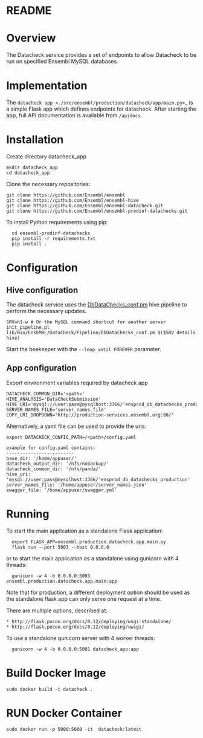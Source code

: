 # README
Overview
========

The Datacheck service provides a set of endpoints to allow Datacheck to be run on specified Ensembl MySQL databases. 

Implementation
==============

The `datacheck app <./src/ensembl/production/datacheck/app/main.py>`_ is a simple Flask app which defines endpoints for datacheck. After starting the app, full API documentation is available from ``/apidocs``.



Installation
============

Create directory  datacheck_app
```
mkdir datacheck_app
cd datacheck_app
```
Clone the necessary repositories:
```
git clone https://github.com/Ensembl/ensembl
git clone https://github.com/Ensembl/ensembl-hive
git clone https://github.com/Ensembl/ensembl-datacheck.git
git clone https://github.com/Ensembl/ensembl-prodinf-datachecks.git
```

To install Python requirements using pip:

``` 
  cd ensembl-prodinf-datachecks
  pip install -r requirements.txt
  pip install .    
```

Configuration
=============
## Hive configuration
The datacheck service uses the
[DbDataChecks_conf.pm](https://github.com/Ensembl/ensembl-datacheck/tree/master/lib/Bio/EnsEMBL/DataCheck/Pipeline/DbDataChecks_conf.pm)
hive pipeline to perform the necessary updates.

    SRV=h1-w # Or the MySQL command shortcut for another server
    init_pipeline.pl lib/Bio/EnsEMBL/DataCheck/Pipeline/DbDataChecks_conf.pm $($SRV details hive)

Start the beekeeper with the `--loop_until FOREVER` parameter.

## App configuration
Export environment variables required by datacheck app

    DATACHECK_COMMON_DIR='<path>'
    HIVE_ANALYSIS='DataCheckSubmission'
    HIVE_URI='mysql://user:pass@mysqlhost:3366/'ensprod_db_datachecks_production'
    SERVER_NAMES_FILE='server_names_file'
    COPY_URI_DROPDOWN="http://production-services.ensembl.org:80/"



Alternatively, a yaml file can be used to provide the uris:

    export DATACHECK_CONFIG_PATH=/<path>/config.yaml

    example for config.yaml contains:
    -------------------------
    base_dir: '/home/appuser/'
    datacheck_output_dir: '/nfs/nobackup/'
    datacheck_common_dir: '/nfs/panda/'
    hive_uri: 'mysql://user:pass@mysqlhost:3366/'ensprod_db_datachecks_production'
    server_names_file: '/home/appuser/server_names.json'
    swagger_file: '/home/appuser/swagger.yml'


Running
=======

To start the main application as a standalone Flask application:

```
  export FLASK_APP=ensembl.production.datacheck.app.main.py
  flask run --port 5003 --host 0.0.0.0
```
or to start the main application as a standalone using gunicorn with 4 threads:

```
  gunicorn -w 4 -b 0.0.0.0:5003 ensembl.production.datacheck.app.main:app
```
Note that for production, a different deployment option should be used as the standalone flask app can only serve one request at a time.

There are multiple options, described at:
```
* http://flask.pocoo.org/docs/0.12/deploying/wsgi-standalone/
* http://flask.pocoo.org/docs/0.12/deploying/uwsgi/
```
To use a standalone gunicorn server with 4 worker threads:

```
  gunicorn -w 4 -b 0.0.0.0:5001 datacheck_app:app
```


Build Docker Image 
==================
```
sudo docker build -t datacheck . 
```

RUN Docker Container
====================
```
sudo docker run -p 5000:5000 -it  datacheck:latest
```



